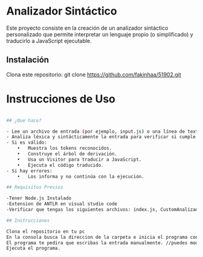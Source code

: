 # Analizador Sintáctico

Este proyecto consiste en la creación de un analizador sintáctico personalizado que permite interpretar un lenguaje propio (o simplificado) y traducirlo a JavaScript ejecutable.


## Instalación

Clona este repositorio: git clone https://github.com/fakinhaa/51902.git


# Instrucciones de Uso
```sh

## ¿Que hace?

- Lee un archivo de entrada (por ejemplo, input.js) o una línea de texto.
- Analiza léxica y sintácticamente la entrada para verificar si cumple las reglas del lenguaje.
- Si es válido:
    •	Muestra los tokens reconocidos.
    •	Construye el árbol de derivación.
    •	Usa un Visitor para traducir a JavaScript.
    •	Ejecuta el código traducido.
- Si hay errores:
    •	Los informa y no continúa con la ejecución.

## Requisitos Previos

-Tener Node.js Instalado
-Extension de ANTLR en visual studio code
-Verificar que tengas los siguientes archivos: index.js, CustomAnalizadorVisitor, Analizador.g4, input.txt.

## Instrucciones

Clona el repositorio en tu pc
En la consola busca la direccion de la carpeta e inicia el programa con el comando "npm start".
El programa te pedira que escribas la entrada manualmente. //puedes modificarlo dentro de launch,json y cambiar la entrada por archivo.
Ejecuta el programa.


